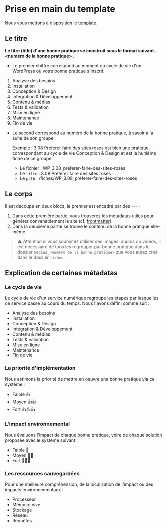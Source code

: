 # Prise en main du template

Nous vous mettons à disposition le [template](WP_0.00_titre-de-la-bonne-pratique.md).

## Le titre

**Le titre (title) d'une bonne pratique se construit sous le format suivant <numero de cycle>.<numéro de la bonne pratique> <Titre de la bonne pratique>.**

- Le premier chiffre correspond au moment du cycle de vie d'un WordPress où votre bonne pratique s'inscrit.

1.  Analyse des besoins
2.  Installation
3.  Conception & Design
4.  Intégration & Développement
5.  Contenu & médias
6.  Tests & validation
7.  Mise en ligne
8.  Maintenance
9.  Fin de vie

- Le second correspond au numéro de la bonne pratique, à savoir à la suite de son groupe.

  Exemple : 3.08 Préférer faire des sites roses est bien une pratique correspondant au cycle de vie Conception & Design et est la huitième fiche de ce groupe.

  - Le fichier : WP_3.08_preferer-faire-des-sites-roses
  - Le `tilte` : 3.08 Préférer faire des sites roses
  - Le `path` : /fiches/WP_3.08_preferer-faire-des-sites-roses

## Le corps

Il est découpé en deux blocs, le premier est encadré par des `---` :

1. Dans cette première partie, vous trouverez les métadatas utiles pour générer convenablement le site (cf. [frontmatter](https://frontmatter.codes)).
2. Dans la deuxième partie se trouve le contenu de la bonne pratique elle-même.

> ⚠️ Attention si vous souhaitez utiliser des images, audios ou vidéos, il est nécessaire de tous les regrouper par bonne pratique dans le dossier `medias_<numero de la bonne pratique>` que vous aurez créé dans le dossier `fiches`.

## Explication de certaines métadatas

### Le cycle de vie

Le cycle de vie d'un service numérique regroupe les étapes par lesquelles ce service passe au cours du temps.
Nous l'avons défini comme suit :

- Analyse des besoins
- Installation
- Conception & Design
- Intégration & Développement
- Contenu & médias
- Tests & validation
- Mise en ligne
- Maintenance
- Fin de vie

### La priorité d'implémentation

Nous estimons la priorité de mettre en oeuvre une bonne pratique via ce système :

- Faible 👍
- Moyen 👍👍
- Fort 👍👍👍

### L'impact environnemental

Nous évaluons l'impact de chaque bonne pratique, voire de chaque solution proposée avec le système suivant :

- Faible 🌱
- Moyen 🌱🌱
- Fort 🌱🌱🌱

### Les ressources sauvegardées

Pour une meilleure compréhension, de la localisation de l'impact ou des impacts environnementaux :

- Processeur
- Mémoire vive
- Stockage
- Réseau
- Requêtes
